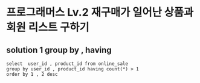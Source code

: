 # 프로그래머스 Lv.2  재구매가 일어난 상품과 회원 리스트 구하기

## solution 1 group by , having

```mysql
select  user_id , product_id from online_sale 
group by user_id , product_id having count(*) > 1
order by 1 , 2 desc
```